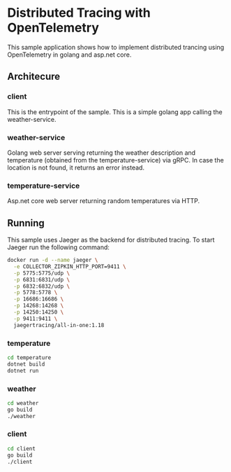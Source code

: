 # Distributed Tracing with OpenTelemetry

This sample application shows how to implement distributed trancing using OpenTelemetry in golang and asp.net core.

## Architecure

### client

This is the entrypoint of the sample. This is a simple golang app calling the weather-service.

### weather-service

Golang web server serving returning the weather description and temperature (obtained from the temperature-service) via gRPC. In case the location is not found, it returns an error instead.

### temperature-service

Asp.net core web server returning random temperatures via HTTP.

## Running

This sample uses Jaeger as the backend for distributed tracing. To start Jaeger run the following command:

```bash
docker run -d --name jaeger \
  -e COLLECTOR_ZIPKIN_HTTP_PORT=9411 \
  -p 5775:5775/udp \
  -p 6831:6831/udp \
  -p 6832:6832/udp \
  -p 5778:5778 \
  -p 16686:16686 \
  -p 14268:14268 \
  -p 14250:14250 \
  -p 9411:9411 \
  jaegertracing/all-in-one:1.18
```

### temperature

```bash
cd temperature
dotnet build
dotnet run
```

### weather

```bash
cd weather
go build
./weather
```

### client

```bash
cd client
go build
./client
```
